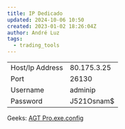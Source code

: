 ```yaml
---
title: IP Dedicado
updated: 2024-10-06 10:50
created: 2023-01-02 18:26:04Z
author: André Luz
tags:
  - trading_tools
---
```


|     |     |
| --- | --- |
| Host/Ip Address | 80.175.3.25 |
| Port | 26130 |
| Username | adminip |
| Password | J521Osnam$ |

Geeks:
[AGT Pro.exe.config](AGT_Pro.exe.config)